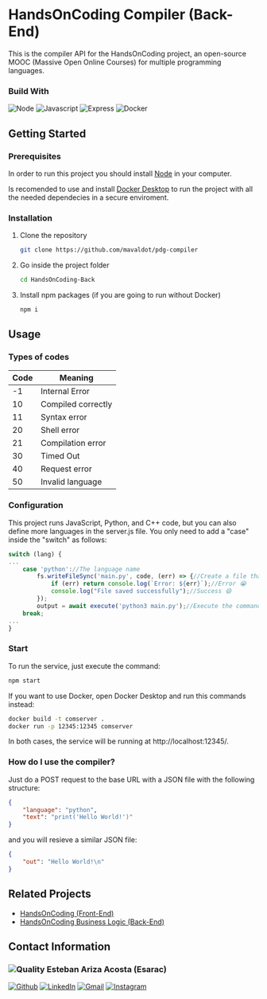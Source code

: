 # HandsOnCoding Compiler (Back-End)

This is the compiler API for the HandsOnCoding project, an open-source MOOC (Massive Open Online Courses) for multiple programming languages.

### Build With

![Node](https://img.shields.io/badge/Node.js-339933?style=for-the-badge&logo=nodedotjs&logoColor=white)
![Javascript](https://img.shields.io/badge/JavaScript-F7DF1E?style=for-the-badge&logo=javascript&logoColor=black)
![Express](https://img.shields.io/badge/Express.js-000000?style=for-the-badge&logo=express&logoColor=white)
![Docker](https://img.shields.io/badge/Docker-2CA5E0?style=for-the-badge&logo=docker&logoColor=white)

## Getting Started

### Prerequisites

In order to run this project you should install [Node](https://nodejs.org/en/download/) in your computer.

Is recomended to use and install [Docker Desktop](https://www.docker.com/) to run the project with all the needed dependecies in a secure enviroment.

### Installation

1. Clone the repository
    ```bash
    git clone https://github.com/mavaldot/pdg-compiler
    ```
2. Go inside the project folder
   ```bash
   cd HandsOnCoding-Back
   ```
3. Install npm packages (if you are going to run without Docker)
   ```bash
   npm i
   ```

## Usage

### Types of codes

| Code | Meaning |
| --- | --- |
| -1 | Internal Error |
| 10 | Compiled correctly |
| 11 | Syntax error |
| 20 | Shell error |
| 21 | Compilation error |
| 30 | Timed Out |
| 40 | Request error |
| 50 | Invalid language |



### Configuration

This project runs JavaScript, Python, and C++ code, but you can also define more languages in the server.js file. You only need to add a "case" inside the "switch" as follows:
```js
switch (lang) {
...
    case 'python'://The language name
        fs.writeFileSync('main.py', code, (err) => {//Create a file that contain the code
            if (err) return console.log(`Error: ${err}`);//Error 😭
            console.log("File saved successfully");//Success 😄
        });
        output = await execute('python3 main.py');//Execute the command to run the file code
    break;
...
}
```

### Start

To run the service, just execute the command:
```bash
npm start
```
If you want to use Docker, open Docker Desktop and run this commands instead:
```bash
docker build -t comserver .
docker run -p 12345:12345 comserver
```
In both cases, the service will be running at http://localhost:12345/.

### How do I use the compiler?

Just do a POST request to the base URL with a JSON file with the following structure:
```json
{
    "language": "python",
    "text": "print('Hello World!')"
}
```
and you will resieve a similar JSON file:
```json
{
    "out": "Hello World!\n"
}
```

## Related Projects

* [HandsOnCoding (Front-End)](https://github.com/Esarac/HandsOnCoding-Front)
* [HandsOnCoding Business Logic (Back-End)](https://github.com/Esarac/HandsOnCoding-Back)

## Contact Information

### ![Quality](https://images.weserv.nl/?url=avatars.githubusercontent.com/u/48232743?v=4&h=50&w=50&fit=cover&mask=circle&maxage=7d) Esteban Ariza Acosta (Esarac)

[![Github](https://img.shields.io/badge/GitHub-100000?style=for-the-badge&logo=github&logoColor=white)](https://github.com/Esarac)
[![LinkedIn](https://img.shields.io/badge/LinkedIn-0077B5?style=for-the-badge&logo=linkedin&logoColor=white)](https://www.linkedin.com/in/estebanarizaacosta/)
[![Gmail](https://img.shields.io/badge/Gmail-D14836?style=for-the-badge&logo=gmail&logoColor=white)](mailto:acosta57esteban@gmail.com)
[![Instagram](https://img.shields.io/badge/Instagram-E4405F?style=for-the-badge&logo=instagram&logoColor=white)](https://www.instagram.com/esaracgp/)
